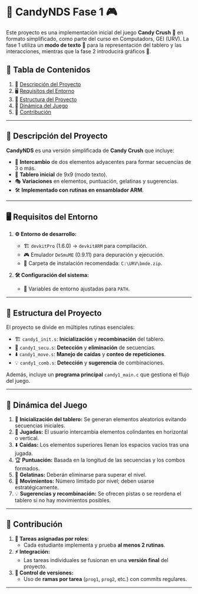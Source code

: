 # 🍭 CandyNDS Fase 1 🎮  

Este proyecto es una implementación inicial del juego **Candy Crush** 🍬 en formato simplificado, como parte del curso en Computadors, GEI (URV). La fase 1 utiliza un **modo de texto** 📜 para la representación del tablero y las interacciones, mientras que la fase 2 introducirá gráficos 🎨.  

## 📜 Tabla de Contenidos  

1. 📌 [Descripción del Proyecto](#descripción-del-proyecto)  
2. 🖥️ [Requisitos del Entorno](#requisitos-del-entorno)  
3. 📂 [Estructura del Proyecto](#estructura-del-proyecto)  
4. 🎲 [Dinámica del Juego](#dinámica-del-juego)  
5. 🤝 [Contribución](#contribución)  

---  

## 📌 Descripción del Proyecto  

**CandyNDS** es una versión simplificada de **Candy Crush** que incluye:  
- 🔄 **Intercambio** de dos elementos adyacentes para formar secuencias de 3 o más.  
- 📜 **Tablero inicial** de 9x9 (modo texto).  
- 🎭 **Variaciones** en elementos, puntuación, gelatinas y sugerencias.  
- 🛠️ **Implementado con rutinas en ensamblador ARM**.  

---  

## 🖥️ Requisitos del Entorno  

1. **⚙️ Entorno de desarrollo:**  
   - 🏗️ `devkitPro` (1.6.0) → `devkitARM` para compilación.  
   - 🎮 Emulador `DeSmuME` (0.9.11) para depuración y ejecución.  
   - 📂 Carpeta de instalación recomendada: `C:\URV\bmde.zip`.  

2. **🛠️ Configuración del sistema:**  
   - 🔗 Variables de entorno ajustadas para `PATH`.  

---  

## 📂 Estructura del Proyecto  

El proyecto se divide en múltiples rutinas esenciales:  
- 🏗️ `candy1_init.s`: **Inicialización** y **recombinación** del tablero.  
- 🔎 `candy1_secu.s`: **Detección** y **eliminación** de secuencias.  
- ⬇️ `candy1_move.s`: **Manejo de caídas** y **conteo de repeticiones**.  
- 💡 `candy1_comb.s`: **Detección** y **sugerencia** de combinaciones.  

Además, incluye un **programa principal** `candy1_main.c` que gestiona el flujo del juego.  

---  

## 🎲 Dinámica del Juego  

1. 🎲 **Inicialización del tablero:** Se generan elementos aleatorios evitando secuencias iniciales.  
2. 🔄 **Jugadas:** El usuario intercambia elementos colindantes en horizontal o vertical.  
3. ⬇️ **Caídas:** Los elementos superiores llenan los espacios vacíos tras una jugada.  
4. 🏆 **Puntuación:** Basada en la longitud de las secuencias y los combos formados.  
5. 🧊 **Gelatinas:** Deberán eliminarse para superar el nivel.  
6. 🎯 **Movimientos:** Número limitado por nivel; deben usarse estratégicamente.  
7. 💡 **Sugerencias y recombinación:** Se ofrecen pistas o se reordena el tablero si no hay movimientos posibles.  

---  

## 🤝 Contribución  

1. **📌 Tareas asignadas por roles:**  
   - Cada estudiante implementa y prueba **al menos 2 rutinas**.  
2. **⚡ Integración:**  
   - Las tareas individuales se fusionan en una **versión final** del proyecto.  
3. **📝 Control de versiones:**  
   - Uso de **ramas por tarea** (`prog1`, `prog2`, etc.) con commits regulares.  

---
